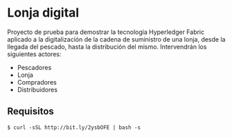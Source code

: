 # Lonja digital

Proyecto de prueba para demostrar la tecnología Hyperledger Fabric aplicado a la digitalización de la cadena de suministro
de una lonja, desde la llegada del pescado, hasta la distribución del mismo. Intervendrán los siguientes actores:

* Pescadores
* Lonja
* Compradores
* Distribuidores

## Requisitos

```
$ curl -sSL http://bit.ly/2ysbOFE | bash -s
```
